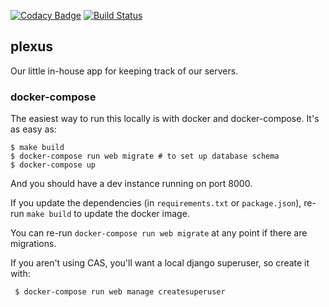 [![Codacy Badge](https://api.codacy.com/project/badge/Grade/850819ae98774f0dbe9f5180a120bea6)](https://www.codacy.com/app/ctlarcher/plexus?utm_source=github.com&utm_medium=referral&utm_content=ccnmtl/plexus&utm_campaign=badger)
[![Build Status](https://travis-ci.org/ccnmtl/plexus.png)](https://travis-ci.org/ccnmtl/plexus)

## plexus

Our little in-house app for keeping track of our servers.

### docker-compose

The easiest way to run this locally is with docker and
docker-compose. It's as easy as:

    $ make build
    $ docker-compose run web migrate # to set up database schema
    $ docker-compose up

And you should have a dev instance running on port 8000.

If you update the dependencies (in `requirements.txt` or
`package.json`), re-run `make build` to update the docker image.

You can re-run `docker-compose run web migrate` at any point if there
are migrations.

If you aren't using CAS, you'll want a local django superuser, so
create it with:

     $ docker-compose run web manage createsuperuser
